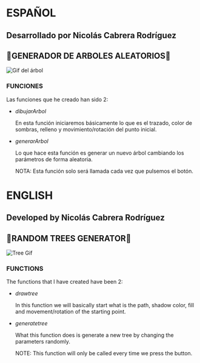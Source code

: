 # **ESPAÑOL**

## **Desarrollado por Nicolás Cabrera Rodríguez**

## **🌳GENERADOR DE ARBOLES ALEATORIOS🌳**

![Gif del árbol](TREE-JAVASCRIPT/img/treeGif.gif "Gif del efecto ;)")

### **FUNCIONES**

Las funciones que he creado han sido 2:

* *dibujarArbol*
  
  En esta función iniciaremos básicamente lo que es el trazado, color de sombras, relleno y movimiento/rotación del punto inicial.

* *generarArbol*
  
  Lo que hace esta función es generar un nuevo árbol cambiando los parámetros de forma aleatoria.

  NOTA: Esta función solo será llamada cada vez que pulsemos el botón.

# **ENGLISH**

## **Developed by Nicolás Cabrera Rodríguez**

## **🌳RANDOM TREES GENERATOR🌳**

![Tree Gif](TREE-JAVASCRIPT/img/treeGif.gif "Gif Effect ;)")

### **FUNCTIONS**

The functions that I have created have been 2:

* *drawtree*
  
     In this function we will basically start what is the path, shadow color, fill and movement/rotation of the starting point.

* *generatetree*
 
     What this function does is generate a new tree by changing the parameters randomly.

     NOTE: This function will only be called every time we press the button.
